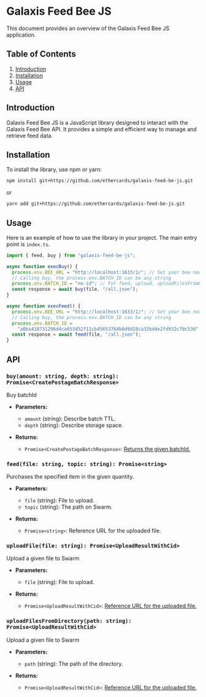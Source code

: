 # Galaxis Feed Bee JS

This document provides an overview of the Galaxis Feed Bee JS application.

## Table of Contents

1. [Introduction](#introduction)
2. [Installation](#installation)
3. [Usage](#usage)
4. [API](#api)

## Introduction

Galaxis Feed Bee JS is a JavaScript library designed to interact with the Galaxis Feed Bee API. It provides a simple and efficient way to manage and retrieve feed data.

## Installation

To install the library, use npm or yarn:

```bash
npm install git+https://github.com/ethercards/galaxis-feed-be-js.git
```

or

```bash
yarn add git+https://github.com/ethercards/galaxis-feed-be-js.git
```

## Usage

Here is an example of how to use the library in your project. The main entry point is `index.ts`.

```typescript
import { feed, buy } from "galaxis-feed-be-js";

async function execBuy() {
  process.env.BEE_URL = "http://localhost:1633/1/"; // Set your bee node URL
  // Calling buy, the process.env.BATCH_ID can be any string
  process.env.BATCH_ID = "no-id"; // For feed, upload, uploadFilesFromDirectory
  const response = await buy(file, "/all.json");
}

async function execFeed() {
  process.env.BEE_URL = "http://localhost:1633/1/"; // Set your bee node URL
  // Calling buy, the process.env.BATCH_ID can be any string
  process.env.BATCH_ID =
    "a0ba418731296d4ca653452f11cb45653764b8d9d18ca32bd4e2fd932c70c53d"; // For feed, upload, uploadFilesFromDirectory
  const response = await feed(file, "/all.json");
}
```

## API

### `buy(amount: string, depth: string): Promise<CreatePostageBatchResponse>`

Buy batchId

- **Parameters:**

  - `amount` (string): Describe batch TTL.
  - `depth` (string): Describe storage space.

- **Returns:**
  - `Promise<CreatePostageBatchResponse>`: [Returns the given batchId.](https://docs.ethswarm.org/docs/develop/access-the-swarm/buy-a-stamp-batch/)

### `feed(file: string, topic: string): Promise<string>`

Purchases the specified item in the given quantity.

- **Parameters:**

  - `file` (string): File to upload.
  - `topic` (string): The path on Swarm.

- **Returns:**
  - `Promise<string>`: Reference URL for the uploaded file.

### `uploadFile(file: string): Promise<UploadResultWithCid>`

Upload a given file to Swarm

- **Parameters:**

  - `file` (string): File to upload.

- **Returns:**
  - `Promise<UploadResultWithCid>`: [Reference URL for the uploaded file.](https://bee-js.ethswarm.org/docs/api/interfaces/UploadResultWithCid/)

### `uploadFilesFromDirectory(path: string): Promise<UploadResultWithCid>`

Upload a given file to Swarm

- **Parameters:**

  - `path` (string): The path of the directory.

- **Returns:**
  - `Promise<UploadResultWithCid>`: [Reference URL for the uploaded file.](https://bee-js.ethswarm.org/docs/api/interfaces/UploadResultWithCid/)
